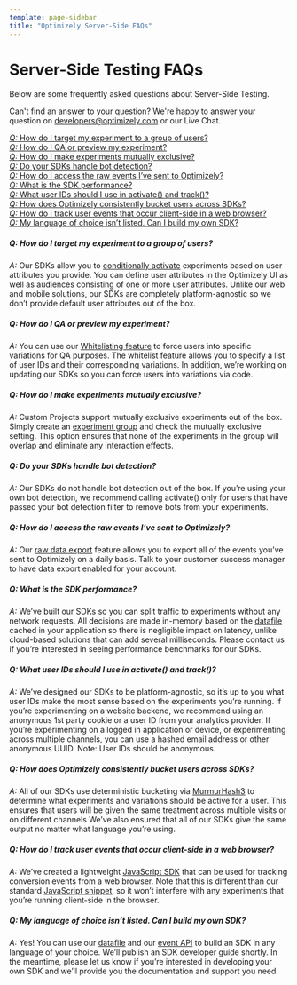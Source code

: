 ```yaml
---
template: page-sidebar
title: "Optimizely Server-Side FAQs"
---
```


# Server-Side Testing FAQs

Below are some frequently asked questions about Server-Side Testing. 

Can't find an answer to your question? We're happy to answer your question on <a href="developers@optimizely.com">developers@optimizely.com</a> or our Live Chat.

<a href="#target-users">*Q:* How do I target my experiment to a group of users?</a><br>
<a href="#preview">*Q:* How do I QA or preview my experiment?</a><br>
<a href="#mutex">*Q:* How do I make experiments mutually exclusive?</a><br>
<a href="#bot">*Q:* Do your SDKs handle bot detection?</a><br>
<a href="#raw">*Q:* How do I access the raw events I’ve sent to Optimizely?</a><br>
<a href="#performance">*Q:* What is the SDK performance?</a><br>
<a href="#user-id">*Q:* What user IDs should I use in activate() and track()?</a><br>
<a href="#bucketing">*Q:* How does Optimizely consistently bucket users across SDKs?</a><br>
<a href="#client">*Q:* How do I track user events that occur client-side in a web browser?</a><br>
<a href="#build-custom">*Q:* My language of choice isn’t listed. Can I build my own SDK?</a><br>

<a name="target-users"></a>
##### *Q: How do I target my experiment to a group of users?*
*A:* Our SDKs allow you to [conditionally activate](http://developers.optimizely.com/server/reference/index.html#targeting) experiments based on user attributes you provide. You can define user attributes in the Optimizely UI as well as audiences consisting of one or more user attributes.  Unlike our web and mobile solutions, our SDKs are completely platform-agnostic so we don’t provide default user attributes out of the box.

<a name="preview"></a>
##### *Q: How do I QA or preview my experiment?*
*A:* You can use our [Whitelisting feature](http://developers.optimizely.com/server/whitelist/index.html) to force users into specific variations for QA purposes. The whitelist feature allows you to specify a list of user IDs and their corresponding variations. In addition, we’re working on updating our SDKs so you can force users into variations via code.

<a name="mutex"></a>
##### *Q: How do I make experiments mutually exclusive?*
*A:* Custom Projects support mutually exclusive experiments out of the box.  Simply create an [experiment group](http://developers.optimizely.com/server/groups/index.html#mutually-exclusive) and check the mutually exclusive setting. This option ensures that none of the experiments in the group will overlap and eliminate any interaction effects. 

<a name="bot"></a>
##### *Q: Do your SDKs handle bot detection?*
*A:* Our SDKs do not handle bot detection out of the box. If you’re using your own bot detection, we recommend calling activate() only for users that have passed your bot detection filter to remove bots from your experiments.


<a name="raw"></a>
##### *Q: How do I access the raw events I’ve sent to Optimizely?*
*A:* Our [raw data export](http://developers.optimizely.com/events/export/index.html) feature allows you to export all of the events you’ve sent to Optimizely on a daily basis. Talk to your customer success manager to have data export enabled for your account.

<a name="performance"></a>
##### *Q: What is the SDK performance?*
*A:* We’ve built our SDKs so you can split traffic to experiments without any network requests.  All decisions are made in-memory based on the [datafile](http://developers.optimizely.com/server/reference/index.html#datafile) cached in your application so there is negligible impact on latency, unlike cloud-based solutions that can add several milliseconds. Please contact us if you’re interested in seeing performance benchmarks for our SDKs.


<a name="user-id"></a>
##### *Q: What user IDs should I use in activate() and track()?*
*A:* We’ve designed our SDKs to be platform-agnostic, so it’s up to you what user IDs make the most sense based on the experiments you’re running.  If you’re experimenting on a website backend, we recommend using an anonymous 1st party cookie or a user ID from your analytics provider.  If you’re experimenting on a logged in application or device, or experimenting across multiple channels, you can use a hashed email address or other anonymous UUID. Note: User IDs should be anonymous.


<a name="bucketing"></a>
##### *Q: How does Optimizely consistently bucket users across SDKs?*
*A:* All of our SDKs use deterministic bucketing via [MurmurHash3](https://en.wikipedia.org/wiki/MurmurHash) to determine what experiments and variations should be active for a user.  This ensures that users will be given the same treatment across multiple visits or on different channels We’ve also ensured that all of our SDKs give the same output no matter what language you’re using.

<a name="client"></a>
##### *Q: How do I track user events that occur client-side in a web browser?*
*A:* We’ve created a lightweight [JavaScript SDK](http://developers.optimizely.com/server/reference/index.html#webtracking) that can be used for tracking conversion events from a web browser. Note that this is different than our standard [JavaScript snippet](https://help.optimizely.com/Set_Up_Optimizely/Implement_the_Optimizely_snippet), so it won’t interfere with any experiments that you’re running client-side in the browser. 

<a name="build-custom"></a>
##### *Q: My language of choice isn’t listed. Can I build my own SDK?*
*A:* Yes! You can use our [datafile](http://developers.optimizely.com/server/reference/index.html) and our [event API](http://developers.optimizely.com/events/api/) to build an SDK in any language of your choice.  We’ll publish an SDK developer guide shortly.  In the meantime, please let us know if you’re interested in developing your own SDK and we’ll provide you the documentation and support you need.

